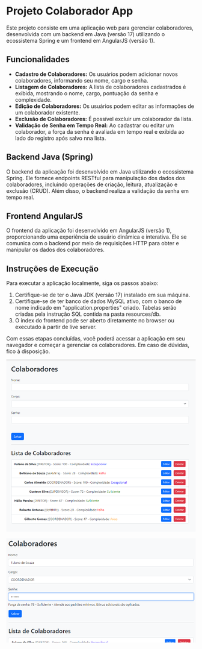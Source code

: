 # Projeto Colaborador App

Este projeto consiste em uma aplicação web para gerenciar colaboradores, desenvolvida com um backend em Java (versão 17) utilizando o ecossistema Spring e um frontend em AngularJS (versão 1).

## Funcionalidades

- **Cadastro de Colaboradores:** Os usuários podem adicionar novos colaboradores, informando seu nome, cargo e senha.
- **Listagem de Colaboradores:** A lista de colaboradores cadastrados é exibida, mostrando o nome, cargo, pontuação da senha e complexidade.
- **Edição de Colaboradores:** Os usuários podem editar as informações de um colaborador existente.
- **Exclusão de Colaboradores:** É possível excluir um colaborador da lista.
- **Validação de Senha em Tempo Real:** Ao cadastrar ou editar um colaborador, a força da senha é avaliada em tempo real e exibida ao lado do registro após salvo nna lista.

## Backend Java (Spring)

O backend da aplicação foi desenvolvido em Java utilizando o ecossistema Spring. Ele fornece endpoints RESTful para manipulação dos dados dos colaboradores, incluindo operações de criação, leitura, atualização e exclusão (CRUD). Além disso, o backend realiza a validação da senha em tempo real.

## Frontend AngularJS

O frontend da aplicação foi desenvolvido em AngularJS (versão 1), proporcionando uma experiência de usuário dinâmica e interativa. Ele se comunica com o backend por meio de requisições HTTP para obter e manipular os dados dos colaboradores.

## Instruções de Execução

Para executar a aplicação localmente, siga os passos abaixo:

1. Certifique-se de ter o Java JDK (versão 17) instalado em sua máquina.
2. Certifique-se de ter banco de dados MySQL ativo, com o banco de nome indicado em "application.properties" criado. Tabelas serão criadas pela instrução SQL contida na pasta resources/db.
3. O index do frontend pode ser aberto diretamente no browser ou executado à partir de live server.

Com essas etapas concluídas, você poderá acessar a aplicação em seu navegador e começar a gerenciar os colaboradores. Em caso de dúvidas, fico à disposição.

![Imagem frontend 1](imagem-tela/layout.png)

![Imagem frontend 2](imagem-tela/layout02.png)
